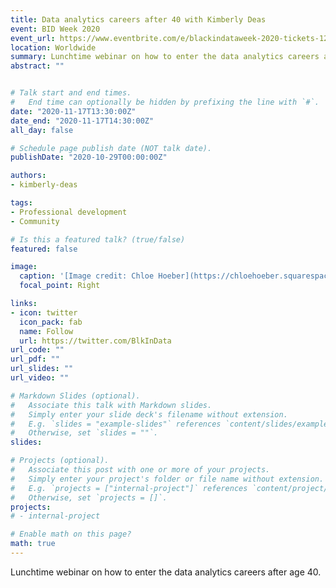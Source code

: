 ```yaml
---
title: Data analytics careers after 40 with Kimberly Deas
event: BID Week 2020
event_url: https://www.eventbrite.com/e/blackindataweek-2020-tickets-127652703673
location: Worldwide
summary: Lunchtime webinar on how to enter the data analytics careers after age 40.
abstract: ""


# Talk start and end times.
#   End time can optionally be hidden by prefixing the line with `#`.
date: "2020-11-17T13:30:00Z"
date_end: "2020-11-17T14:30:00Z"
all_day: false

# Schedule page publish date (NOT talk date).
publishDate: "2020-10-29T00:00:00Z"

authors:
- kimberly-deas

tags:
- Professional development
- Community

# Is this a featured talk? (true/false)
featured: false

image:
  caption: '[Image credit: Chloe Hoeber](https://chloehoeber.squarespace.com/)'
  focal_point: Right

links:
- icon: twitter
  icon_pack: fab
  name: Follow
  url: https://twitter.com/BlkInData 
url_code: ""
url_pdf: ""
url_slides: ""
url_video: ""

# Markdown Slides (optional).
#   Associate this talk with Markdown slides.
#   Simply enter your slide deck's filename without extension.
#   E.g. `slides = "example-slides"` references `content/slides/example-slides.md`.
#   Otherwise, set `slides = ""`.
slides: 

# Projects (optional).
#   Associate this post with one or more of your projects.
#   Simply enter your project's folder or file name without extension.
#   E.g. `projects = ["internal-project"]` references `content/project/deep-learning/index.md`.
#   Otherwise, set `projects = []`.
projects:
# - internal-project

# Enable math on this page?
math: true
---
```


Lunchtime webinar on how to enter the data analytics careers after age 40.